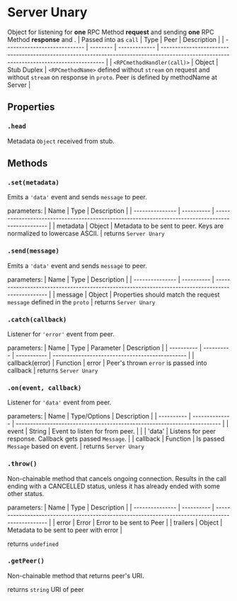 # Server Unary
Object for listening for **one** RPC Method **request** and sending **one** RPC Method **response** and .
| Passed into as `call`      | Type   | Peer        | Description                                                                                                                            |
| ---------------------------- | -------- | ------------- | ---------------------------------------------------------------------------------------------------------------------------------------- |
| `<RPCmethodHandler(call)>` | Object | Stub Duplex | `<RPCmethodName>` defined without `stream` on request and without `stream` on response in `proto`. Peer is defined by methodName at Server |

## Properties
### `.head` 
Metadata `Object` received from stub.

## Methods
### `.set(metadata)`

Emits a `'data'` event and sends `message` to peer.

parameters:
| Name          | Type     | Description                                                                                     |
| --------------- | ---------- | ------------------------------------------------------------------------------------------------- |
| metadata       | Object   | Metadata to be sent to peer. Keys are normalized to lowercase ASCII. |
returns `Server Unary`

### `.send(message)`

Emits a `'data'` event and sends `message` to peer.

parameters:
| Name          | Type     | Description                                                                                     |
| --------------- | ---------- | ------------------------------------------------------------------------------------------------- |
| message       | Object   | Properties should match the request `message` defined in the `proto`                            |
returns `Server Unary`

### `.catch(callback)`
Listener for `'error'` event from peer.

parameters:
| Name     | Type     | Parameter | Description                                   |
| ---------- | ---------- | ----------- | ----------------------------------------------- |
| callback(error) | Function | error     | Peer's thrown `error` is passed into callback |
returns `Server Unary`

### `.on(event, callback)`
Listener for `'data'` event from peer.

parameters:
| Name     | Type/Options | Description                                                            |
| ---------- | -------------- | ------------------------------------------------------------------------ |
| event    | String       | Event to listen for from peer.                                         |
|          | 'data'       | Listens for peer response. Callback gets passed `Message`.              |
| callback | Function     | Is passed `Message` based on event.     |
returns `Server Unary`

### `.throw()`
Non-chainable method that cancels ongoing connection. Results in the call ending with a CANCELLED status, unless it has already ended with some other status.

parameters:
| Name          | Type     | Description                                                                                     |
| --------------- | ---------- | ------------------------------------------------------------------------------------------------- |
| error       | Error   | Error to be sent to Peer                            |
| trailers       | Object   | Metadata to be sent to peer with error                            |

returns `undefined`

### `.getPeer()`
Non-chainable method that returns peer's URI.

returns `string` URI of peer